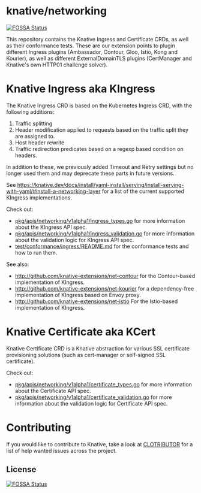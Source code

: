 # knative/networking
[![FOSSA Status](https://app.fossa.com/api/projects/git%2Bgithub.com%2Fknative%2Fnetworking.svg?type=shield)](https://app.fossa.com/projects/git%2Bgithub.com%2Fknative%2Fnetworking?ref=badge_shield)


This repository contains the Knative Ingress and Certificate CRDs, as well as
their conformance tests. These are our extension points to plugin different
Ingress plugins (Ambassador, Contour, Gloo, Istio, Kong and Kourier), as well as
different ExternalDomainTLS plugins (CertManager and Knative's own HTTP01 challenge
solver).

# Knative Ingress aka KIngress

The Knative Ingress CRD is based on the Kubernetes Ingress CRD, with the
following additions:

1. Traffic splitting
2. Header modification applied to requests based on the traffic split they are
   assigned to.
3. Host header rewrite
4. Traffic redirection predicates based on a regexp based condition on headers.

In addition to these, we previously added Timeout and Retry settings but no
longer used them and may deprecate these parts in future versions.

See
https://knative.dev/docs/install/yaml-install/serving/install-serving-with-yaml/#install-a-networking-layer
for a list of the current supported KIngress implementations.

Check out:

- [pkg/apis/networking/v1alpha1/ingress_types.go](pkg/apis/networking/v1alpha1/ingress_types.go)
  for more information about the KIngress API spec.
- [pkg/apis/networking/v1alpha1/ingress_validation.go](pkg/apis/networking/v1alpha1/ingress_validation.go)
  for more information about the validation logic for KIngress API spec.
- [test/conformance/ingress/README.md](test/conformance/ingress/README.md) for
  the conformance tests and how to run them.

See also:

- http://github.com/knative-extensions/net-contour for the Contour-based
  implementation of KIngress.
- http://github.com/knative-extensions/net-kourier for a dependency-free
  implementation of KIngress based on Envoy proxy.
- http://github.com/knative-extensions/net-istio For the Istio-based implementation
  of KIngress.

# Knative Certificate aka KCert

Knative Certificate CRD is a Knative abstraction for various SSL certificate
provisioning solutions (such as cert-manager or self-signed SSL certificate).

Check out:

- [pkg/apis/networking/v1alpha1/certificate_types.go](pkg/apis/networking/v1alpha1/certificate_types.go)
  for more information about the Certificate API spec.
- [pkg/apis/networking/v1alpha1/certificate_validation.go](pkg/apis/networking/v1alpha1/certificate_validation.go)
  for more information about the validation logic for Certificate API spec.

# Contributing

If you would like to contribute to Knative, take a look at [CLOTRIBUTOR](https://clotributor.dev/search?project=knative&page=1)
for a list of help wanted issues across the project.


## License
[![FOSSA Status](https://app.fossa.com/api/projects/git%2Bgithub.com%2Fknative%2Fnetworking.svg?type=large)](https://app.fossa.com/projects/git%2Bgithub.com%2Fknative%2Fnetworking?ref=badge_large)